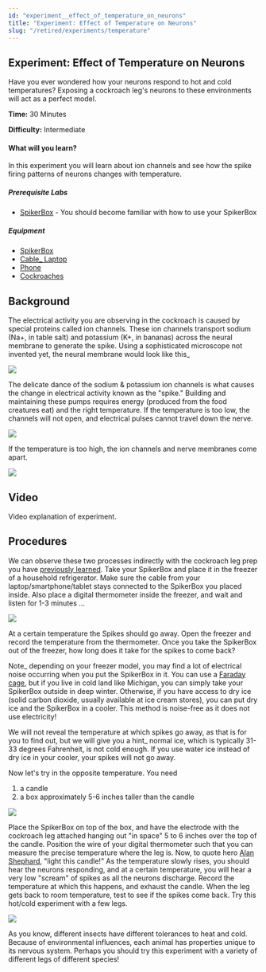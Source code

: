 ```yaml
---
id: "experiment__effect_of_temperature_on_neurons"
title: "Experiment: Effect of Temperature on Neurons"
slug: "/retired/experiments/temperature"
---
```


## Experiment: Effect of Temperature on Neurons


Have you ever wondered how your neurons respond to hot and cold temperatures?
Exposing a cockroach leg's neurons to these environments will act as a perfect
model.

**Time:**  30 Minutes

**Difficulty:**   Intermediate

#### What will you learn?

In this experiment you will learn about ion channels and see how the spike
firing patterns of neurons changes with temperature.

##### Prerequisite Labs

* [SpikerBox](spikerbox) - You should become familiar with how to use your SpikerBox

##### Equipment

* [SpikerBox](https://backyardbrains.com/products/spikerbox)
* [Cable_ Laptop](https://backyardbrains.com/products/laptopcable) 
* [Phone](https://backyardbrains.com/products/smartphonecable)
* [Cockroaches](https://backyardbrains.com/products/cockroaches)

## Background

The electrical activity you are observing in the cockroach is caused by
special proteins called ion channels. These ion channels transport sodium
(Na+, in table salt) and potassium (K+, in bananas) across the neural membrane
to generate the spike. Using a sophisticated microscope not invented yet, the
neural membrane would look like this_

[ ![](./img/Exp3_fig1.jpeg)](./img/Exp3_fig1.jpeg)

The delicate dance of the sodium & potassium ion channels is what causes the
change in electrical activity known as the "spike." Building and maintaining
these pumps requires energy (produced from the food creatures eat) and the
right temperature. If the temperature is too low, the channels will not open,
and electrical pulses cannot travel down the nerve.

[ ![](./img/Exp_3_figure2_sodiumpump.jpeg)](./img/Exp_3_figure2_sodiumpump.jpeg)

If the temperature is too high, the ion channels and nerve membranes come
apart.

[ ![](./img/Exp3_fig3.jpeg)](./img/Exp3_fig3.jpeg)

## Video

Video explanation of experiment.

##  Procedures

We can observe these two processes indirectly with the cockroach leg prep you
have [previously
learned](./spikerbox). Take your
SpikerBox and place it in the freezer of a household refrigerator. Make sure
the cable from your laptop/smartphone/tablet stays connected to the SpikerBox
you placed inside. Also place a digital thermometer inside the freezer, and
wait and listen for 1-3 minutes ...

[ ![](./img/Exp_3_figure4_fridge.jpeg)](./img/Exp_3_figure4_fridge.jpeg)

At a certain temperature the Spikes should go away. Open the freezer and
record the temperature from the thermometer. Once you take the SpikerBox out
of the freezer, how long does it take for the spikes to come back?

Note_ depending on your freezer model, you may find a lot of electrical noise
occurring when you put the SpikerBox in it. You can use a [Faraday
cage](./faraday), but if you live in
cold land like Michigan, you can simply take your SpikerBox outside in deep
winter. Otherwise, if you have access to dry ice (solid carbon dioxide,
usually available at ice cream stores), you can put dry ice and the SpikerBox
in a cooler. This method is noise-free as it does not use electricity!

We will not reveal the temperature at which spikes go away, as that is for you
to find out, but we will give you a hint_ normal ice, which is typically 31-33
degrees Fahrenheit, is not cold enough. If you use water ice instead of dry
ice in your cooler, your spikes will not go away.

Now let's try in the opposite temperature. You need

  1. a candle 
  2. a box approximately 5-6 inches taller than the candle 

[ ![](./img/Exp3_temperature.jpeg)](./img/Exp3_temperature.jpeg)

Place the SpikerBox on top of the box, and have the electrode with the
cockroach leg attached hanging out "in space" 5 to 6 inches over the top of
the candle. Position the wire of your digital thermometer such that you can
measure the precise temperature where the leg is. Now, to quote hero [Alan
Shephard](https://en.wikipedia.org/wiki/Alan_Shepard), "light this candle!" As
the temperature slowly rises, you should hear the neurons responding, and at a
certain temperature, you will hear a very low "scream" of spikes as all the
neurons discharge. Record the temperature at which this happens, and exhaust
the candle. When the leg gets back to room temperature, test to see if the
spikes come back. Try this hot/cold experiment with a few legs.

[ ![](./img/Exp.3_fig6.jpeg)](./img/Exp.3_fig6.jpeg)

As you know, different insects have different tolerances to heat and cold.
Because of environmental influences, each animal has properties unique to its
nervous system. Perhaps you should try this experiment with a variety of
different legs of different species!
